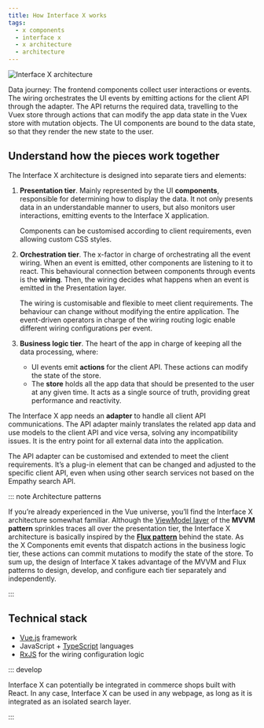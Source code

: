 ```yaml
---
title: How Interface X works
tags:
  - x components
  - interface x
  - x architecture
  - architecture
---
```


![Interface X architecture](~@assets/x/interface/x-architecture.svg)

<FootNote>

Data journey: The frontend components collect user interactions or events. The wiring orchestrates
the UI events by emitting actions for the client API through the adapter. The API returns the
required data, travelling to the Vuex store through actions that can modify the app data state in
the Vuex store with mutation objects. The UI components are bound to the data state, so that they
render the new state to the user.

</FootNote>

## Understand how the pieces work together

The Interface&nbsp;X architecture is designed into separate tiers and elements:

1.  **Presentation tier**. Mainly represented by the UI **components**, responsible for determining
    how to display the data. It not only presents data in an understandable manner to users, but
    also monitors user interactions, emitting events to the Interface&nbsp;X application.

    Components can be customised according to client requirements, even allowing custom CSS styles.

2.  **Orchestration tier**. The x-factor in charge of orchestrating all the event wiring. When an
    event is emitted, other components are listening to it to react. This behavioural connection
    between components through events is the **wiring**. Then, the wiring decides what happens when
    an event is emitted in the Presentation layer.

    The wiring is customisable and flexible to meet client requirements. The behaviour can change
    without modifying the entire application. The event-driven operators in charge of the wiring
    routing logic enable different wiring configurations per event.

3.  **Business logic tier**. The heart of the app in charge of keeping all the data processing,
    where:
    - UI events emit **actions** for the client API. These actions can modify the state of the
      store.
    - The **store** holds all the app data that should be presented to the user at any given time.
      It acts as a single source of truth, providing great performance and reactivity.

The Interface&nbsp;X app needs an **adapter** to handle all client API communications. The API
adapter mainly translates the related app data and use models to the client API and vice versa,
solving any incompatibility issues. It is the entry point for all external data into the
application.

The API adapter can be customised and extended to meet the client requirements. It’s a plug-in
element that can be changed and adjusted to the specific client API, even when using other search
services not based on the Empathy search API.

::: note Architecture patterns

If you’re already experienced in the Vue universe, you’ll find the Interface&nbsp;X architecture
somewhat familiar. Although the [ViewModel layer](https://012.vuejs.org/guide/#Introduction) of the
**MVVM pattern** sprinkles traces all over the presentation tier, the Interface X architecture is
basically inspired by the
[**Flux pattern**](https://vuex.vuejs.org/#what-is-a-state-management-pattern) behind the state. As
the X&nbsp;Components emit events that dispatch actions in the business logic tier, these actions
can commit mutations to modify the state of the store. To sum up, the design of Interface&nbsp;X
takes advantage of the MVVM and Flux patterns to design, develop, and configure each tier separately
and independently.

:::

## Technical stack

- [Vue.js](https://vuejs.org/) framework
- JavaScript + [TypeScript](https://www.typescriptlang.org/) languages
- [RxJS](https://rxjs.dev/) for the wiring configuration logic

::: develop

Interface&nbsp;X can potentially be integrated in commerce shops built with React. In any case,
Interface&nbsp;X can be used in any webpage, as long as it is integrated as an isolated search
layer.

:::
